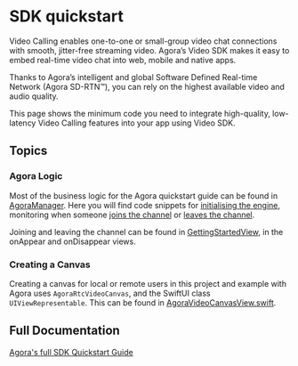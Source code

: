 #  SDK quickstart

Video Calling enables one-to-one or small-group video chat connections with smooth, jitter-free streaming video. Agora’s Video SDK makes it easy to embed real-time video chat into web, mobile and native apps.

Thanks to Agora’s intelligent and global Software Defined Real-time Network (Agora SD-RTN™), you can rely on the highest available video and audio quality.

This page shows the minimum code you need to integrate high-quality, low-latency Video Calling features into your app using Video SDK.

## Topics

### Agora Logic

Most of the business logic for the Agora quickstart guide can be found in [AgoraManager](../AgoraManager/AgoraManager.swift). Here you will find code snippets for [initialising the engine](../AgoraManager/AgoraManager.swift#L25-L30), monitoring when someone [joins the channel](../AgoraManager/AgoraManager.swift#L56-L58) or [leaves the channel](../AgoraManager/AgoraManager.swift#L97-L101).

Joining and leaving the channel can be found in [GettingStartedView](GettingStartedView.swift), in the onAppear and onDisappear views.

### Creating a Canvas

Creating a canvas for local or remote users in this project and example with Agora uses `AgoraRtcVideoCanvas`, and the SwiftUI class `UIViewRepresentable`. This can be found in [AgoraVideoCanvasView.swift](../AgoraManager/AgoraVideoCanvasView.swift).

## Full Documentation

[Agora's full SDK Quickstart Guide](https://docs.agora.io/en/interactive-live-streaming/get-started/get-started-sdk?platform=ios)
